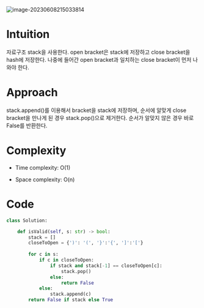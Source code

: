 <img src="/Users/isntsoo/Library/Application Support/typora-user-images/image-20230608215033814.png" alt="image-20230608215033814"  />

# Intuition
자료구조 stack을 사용한다. open bracket은 stack에 저장하고 close bracket을 hash에 저장한다. 나중에 들어간 open bracket과 일치하는 close bracket이 먼저 나와야 한다.

# Approach
stack.append()를 이용해서 bracket을 stack에 저장하며, 순서에 알맞게 close bracket을 만나게 된 경우 stack.pop()으로 제거한다. 순서가 알맞지 않은 경우 바로 False를 반환한다.

# Complexity
- Time complexity: O(1)

- Space complexity: O(n)

# Code
```python
class Solution:

    def isValid(self, s: str) -> bool:
        stack = []
        closeToOpen = {')': '(', '}':'{', ']':'['}
        
        for c in s:
            if c in closeToOpen:
                if stack and stack[-1] == closeToOpen[c]:
                    stack.pop()
                else:
                    return False
            else:
                stack.append(c)
        return False if stack else True            
```